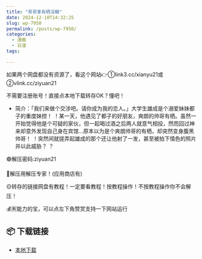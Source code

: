 ```yaml
---
title: "哥哥拿有栖沒轍"
date: 2024-12-10T14:32:25
slug: wp-7950
permalink: /posts/wp-7950/
categories:
  - 漫画
  - 日漫
tags:

---
```


如果两个网盘都没有资源了，看这个网站👉①link3.cc/xianyu21或②vlink.cc/ziyuan21

不需要注册账号！直接点本地下载转存OK？懂吧！

*   简介：「我们来做个交涉吧。请你成为我的恋人。」大学生雄成是个溺爱妹妹都子的重度妹控！ ！某一天，他遇见了都子的好朋友，爽朗的帅哥有栖。虽然一开始觉得他是个可疑的家伙，但一起喝过酒之后两人就意气相投，然而回过神来却意外发现自己身在宾馆…原本以为是个爽朗帅哥的有栖，却突然变身腹黑帅哥！ ！突然间就搓弄起雄成的那个还让他射了一发，甚至被拍下情色的照片并以此威胁？ ？

🟢解压密码:ziyuan21

🔵解压用解压专家！(应用商店有)

🟡转存的链接网盘有教程！一定要看教程！按教程操作！不按教程操作你不会解压！

💰🈶能力的宝，可以点左下角赞赏支持一下网站运行

## 📦 下载链接
- [本地下载](https://blziyuan21.com/pay-download/7950?key=427ea091b9&down_id=0)

